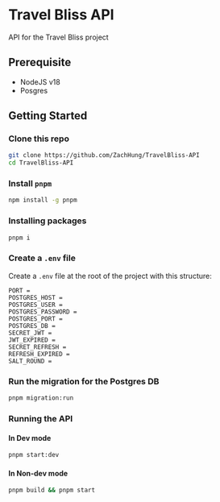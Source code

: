 # Travel Bliss API

API for the Travel Bliss project

## Prerequisite

- NodeJS v18
- Posgres

## Getting Started

### Clone this repo

```bash
git clone https://github.com/ZachHung/TravelBliss-API
cd TravelBliss-API
```

### Install `pnpm`

```bash
npm install -g pnpm
```

### Installing packages

```bash
pnpm i
```

### Create a `.env` file

Create a `.env` file at the root of the project with this structure:

```
PORT =
POSTGRES_HOST =
POSTGRES_USER =
POSTGRES_PASSWORD =
POSTGRES_PORT =
POSTGRES_DB =
SECRET_JWT =
JWT_EXPIRED =
SECRET_REFRESH =
REFRESH_EXPIRED =
SALT_ROUND =
```

### Run the migration for the Postgres DB

```bash
pnpm migration:run
```

### Running the API

#### In Dev mode

```bash
pnpm start:dev
```

#### In Non-dev mode

```bash
pnpm build && pnpm start
```
